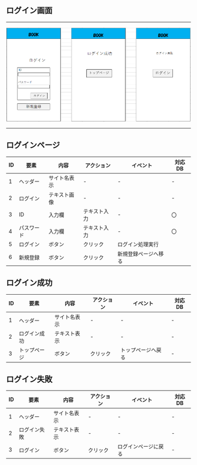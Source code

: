 ## ログイン画面
*****
<img src="img/login.png" width="1000">

*****
## ログインページ
| ID | 要素 | 内容 | アクション | イベント | 対応DB |
|----|------|-----|-----------|----------|--------|
|1   |ヘッダー|サイト名表示|-|-|-|
|2   |ログイン|テキスト画像|-|-|-|
|3   |ID|入力欄|テキスト入力|-|〇|
|4   |パスワード|入力欄|テキスト入力|-|〇|
|5   |ログイン|ボタン|クリック|ログイン処理実行||
|6   |新規登録|ボタン|クリック|新規登録ページへ移る||

## ログイン成功
| ID | 要素 | 内容 | アクション | イベント | 対応DB |
|----|------|-----|-----------|----------|--------|
|1   |ヘッダー|サイト名表示|-|-|-|
|2   |ログイン成功|テキスト表示|-|-|-|
|3   |トップページ|ボタン|クリック|トップページへ戻る|-|

## ログイン失敗
| ID | 要素 | 内容 | アクション | イベント | 対応DB |
|----|------|-----|-----------|----------|--------|
|1   |ヘッダー|サイト名表示|-|-|-|
|2   |ログイン失敗|テキスト表示|-|-|-|
|3   |ログイン|ボタン|クリック|ログインページに戻る|-|
